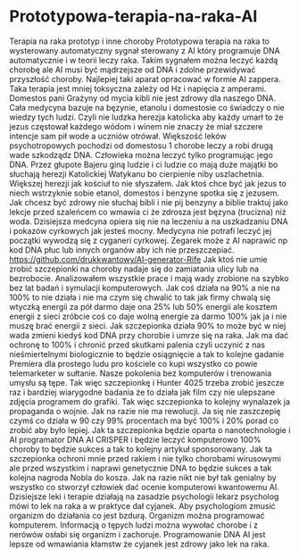 # Prototypowa-terapia-na-raka-AI
Terapia na raka prototyp i inne choroby
Prototypowa terapia na raka to wysterowany automatyczny sygnał sterowany z AI który programuje DNA automatycznie i w teorii leczy raka. Takim sygnałem można leczyć każdą chorobę ale AI musi być mądrzejsze od DNA i zdolne przewidywać przyszłość choroby. Najlepiej taki aparat opracować w formie AI zappera. Taka terapia jest mniej toksyczna zależy od Hz i napięcia z amperami. 
Domestos pani Grażyny od mycia kibli nie jest zdrowy dla naszego DNA. Cała medycyna bazuje na bęzynie, etanolu i domestosie co świadczy o nie wiedzy tych ludzi. Czyli nie ludzka herezja katolicka aby każdy umarł to że jezus częstował każdego wódom i winem nie znaczy że miał szczere intencje sam pił wode a uczniów otrówał. 
Większość leków psychotropowych pochodzi od domestosu 1 chorobe leczy a robi drugą wade szkodządz DNA. Człowieka można leczyć tylko programując jego DNA. Przez głupote Bajeru giną ludzie i ci ludzie co mają duże majątki bo słuchają herezji Katolickiej Watykanu bo cierpienie niby uszlachetnia. Większej herezji jak kościuł to nie słyszałem. Jak ktoś chce być jak jezus to niech wstrzyknie sobie etanol, domestos i benzyne spotka się z jezusem. 
Jak chcesz być zdrowy nie słuchaj bibli i nie pij benzyny a biblie traktuj jako lekcje przed szaleńcem co wmawia ci że zdrosza jest bęzyna (trucizna) niż woda.
Dzisiejsza medcyna opiera się nie na leczeniu a na uszkadzaniu DNA i pokazów cyrkowych jak jesteś mocny. Medycyna nie potrafi leczyć jej początki wywodzą się z cyganeri cyrkowej. Zegarek może z AI naprawić np kod DNA płuc lub innych organów aby ich nie przeszczepiać. 
https://github.com/drukkwantowy/AI-generator-Rife
Jak ktoś nie umie zrobić szczepionki na choroby nadaje się do zamiatania ulicy lub na bezrobocie.
Analizowałem wszystkie prace i mają wady zrobione na szybko bez lat badań i symulacji komputerowych. Jak coś działa na 90% a nie na 100% to nie działa i nie ma czym się chwalić to tak jak firmy chwalą się wtyczką energii za pół darmo daje ona 25% lub 50% energii ale kosztem energii z sieci zróbcie coś co daje wolną energie za darmo 100% jak ja i nie muszę brać energii z sieci. Jak szczepionka działa 90%
to może być w niej wada zmieni kiedyś kod DNA przy chorobie i umrze się na raka. Jak ma dać ochronę to 100% i chronić przed skutkami palenia czyli uczynić z nas nieśmiertelnymi biologicznie to będzie osiągnięcie a tak to kolejne gadanie Premiera dla prostego ludu pro kościele co kupi wszystko co powie telemarketer w sułtanie. Nasze pokolenia bez komputerów i trenowania umysłu są tępe. Tak więc szczepionkę i Hunter 4025 trzeba zrobić jeszcze raz i bardziej wiarygodne badania że to działa jak film czy nie ulepszane zdjęcia programem do grafiki. Tak więc szczepionka to kolejny wynalazek ja propaganda o wojnie. Jak na razie nie ma rewolucji. Ja się nie zaszczepię czymś co działa w 90 czy 99% procentach ma być 100% i 20% porad co zrobić aby było lepiej.
Jak ta szczepionka będzie oparta o nanotechnologie i AI programator DNA AI CRISPER i będzie leczyć komputerowo 100% choroby to będzie sukces a tak to kolejny artykuł sponsorowany. Jak ta szczepionka ochroni mnie przed rakiem i nie tylko chorobami wirusowymi ale przed wszystkim i naprawi genetycznie DNA to będzie sukces a tak kolejna nagroda Nobla do kosza. Jak na razie nikt nie był tak genialny by wszystko co stworzył człowiek dać ocenie komputerowi kwantowemu AI.
Dzisiejsze leki i terapie działają na zasadzie psychologii lekarz psycholog mówi to lek na raka a w praktyce dał cyjanek. Aby psychologiom zmusić organizm do działania co jest bzdurą. Organizm można programować komputerem. Informacją o tępych ludzi można wywołać chorobe i z nerówów osłabi się organizm i zachoruje. Programowanie DNA AI jest lepsze od wmawiania kłamstw że cyjanek jest zdrowy jako lek na raka. 
